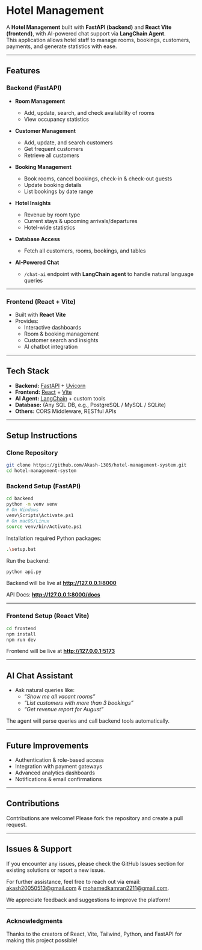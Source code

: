 # Hotel Management

A **Hotel Management** built with **FastAPI (backend)** and **React Vite (frontend)**, with AI-powered chat support via **LangChain Agent**.  
This application allows hotel staff to manage rooms, bookings, customers, payments, and generate statistics with ease.

---

## Features

### Backend (FastAPI)

- **Room Management**

  - Add, update, search, and check availability of rooms
  - View occupancy statistics

- **Customer Management**

  - Add, update, and search customers
  - Get frequent customers
  - Retrieve all customers

- **Booking Management**

  - Book rooms, cancel bookings, check-in & check-out guests
  - Update booking details
  - List bookings by date range

- **Hotel Insights**

  - Revenue by room type
  - Current stays & upcoming arrivals/departures
  - Hotel-wide statistics

- **Database Access**

  - Fetch all customers, rooms, bookings, and tables

- **AI-Powered Chat**
  - `/chat-ai` endpoint with **LangChain agent** to handle natural language queries

---

### Frontend (React + Vite)

- Built with **React Vite**
- Provides:
  - Interactive dashboards
  - Room & booking management
  - Customer search and insights
  - AI chatbot integration

---

## Tech Stack

- **Backend:** [FastAPI](https://fastapi.tiangolo.com/) + [Uvicorn](https://www.uvicorn.org/)
- **Frontend:** [React](https://react.dev/) + [Vite](https://vitejs.dev/)
- **AI Agent:** [LangChain](https://www.langchain.com/) + custom tools
- **Database:** (Any SQL DB, e.g., PostgreSQL / MySQL / SQLite)
- **Others:** CORS Middleware, RESTful APIs

---

## Setup Instructions

### Clone Repository

```bash
git clone https://github.com/Akash-1305/hotel-management-system.git
cd hotel-management-system
```

### Backend Setup (FastAPI)

```bash
cd backend
python -m venv venv
# On Windows
venv\Scripts\Activate.ps1
# On macOS/Linux
source venv/bin/Activate.ps1
```

Installation required Python packages:

```bash
.\setup.bat
```

Run the backend:

```bash
python api.py
```

Backend will be live at **http://127.0.0.1:8000**

API Docs: **http://127.0.0.1:8000/docs**

---

### Frontend Setup (React Vite)

```bash
cd frontend
npm install
npm run dev
```

Frontend will be live at **http://127.0.0.1:5173**

---

## AI Chat Assistant

- Ask natural queries like:
  - _“Show me all vacant rooms”_
  - _“List customers with more than 3 bookings”_
  - _“Get revenue report for August”_

The agent will parse queries and call backend tools automatically.

---

## Future Improvements

- Authentication & role-based access
- Integration with payment gateways
- Advanced analytics dashboards
- Notifications & email confirmations

---

## Contributions

Contributions are welcome! Please fork the repository and create a pull request.

---

## Issues & Support

If you encounter any issues, please check the GitHub Issues section for existing solutions or report a new issue.

For further assistance, feel free to reach out via email: akash20050513@gmail.com & mohamedkamran2211@gmail.com.

We appreciate feedback and suggestions to improve the platform!

---

### Acknowledgments

Thanks to the creators of React, Vite, Tailwind, Python, and FastAPI for making this project possible!
